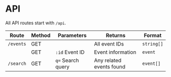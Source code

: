 # API

All API routes start with `/api`.

| Route     | Method | Parameters        | Returns                  | Format     |
| --------- | ------ | ----------------- | ------------------------ | ---------- |
| `/events` | GET    |                   | All event IDs            | `string[]` |
|           | GET    | `:id` Event ID    | Event information        | `event`    |
| `/search` | GET    | `q=` Search query | Any related events found | `event[]`  |
